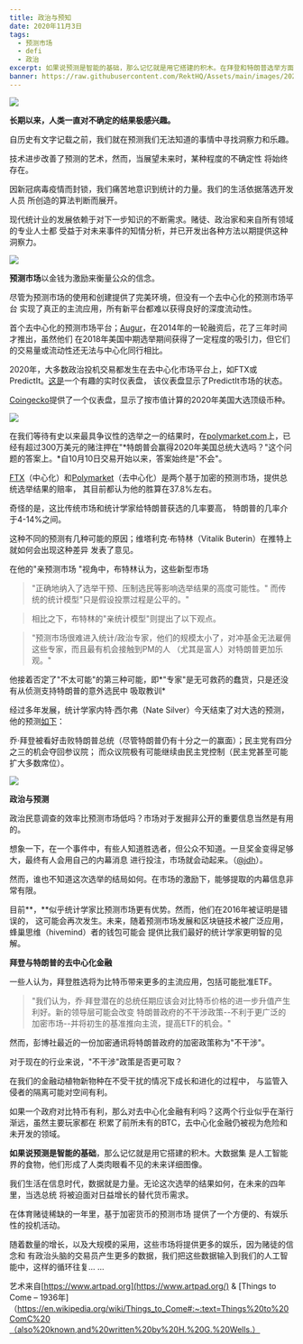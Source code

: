 ```yaml
---
title: 政治与预知
date: 2020年11月3日
tags:
  - 预测市场
  - defi
  - 政治
excerpt: 如果说预测是智能的基础，那么记忆就是用它搭建的积木。在拜登和特朗普选举方面DeFi会表现得更好吗？
banner: https://raw.githubusercontent.com/RektHQ/Assets/main/images/2020/11/things-to-come.jpg
---
```


![](https://raw.githubusercontent.com/RektHQ/Assets/main/images/2020/11/things-to-come.jpg)

**长期以来，人类一直对不确定的结果极感兴趣。**

自历史有文字记载之前，我们就在预测我们无法知道的事情中寻找洞察力和乐趣。

技术进步改善了预测的艺术，然而，当展望未来时，某种程度的不确定性
将始终存在。

因新冠病毒疫情而封锁，我们痛苦地意识到统计的力量。我们的生活依据落选开发人员
所创造的算法判断而展开。

现代统计业的发展依赖于对下一步知识的不断需求。赌徒、政治家和来自所有领域的专业人士都
受益于对未来事件的知情分析，并已开发出各种方法以期提供这种洞察力。

![](https://raw.githubusercontent.com/RektHQ/Assets/main/images/2020/11/gambling-scene-3-BW.jpg)

**预测市场**以金钱为激励来衡量公众的信念。

尽管为预测市场的使用和创建提供了完美环境，但没有一个去中心化的预测市场平台
实现了真正的主流应用，所有新平台都难以获得良好的深度流动性。

首个去中心化的预测市场平台；[Augur](https://augur.net/)，在2014年的一轮融资后，花了三年时间才推出，虽然他们
在2018年美国中期选举期间获得了一定程度的吸引力，但它们的交易量或流动性还无法与中心化同行相比。

2020年，大多数政治投机交易都发生在去中心化市场平台上，如FTX或PredictIt。[这是](https://predictions.global/dashboard)一个有趣的实时仪表盘，
该仪表盘显示了PredictIt市场的状态。

[Coingecko](https://www.coingecko.com/en?category_id=us-election-2020&view=market)提供了一个仪表盘，显示了按市值计算的2020年美国大选顶级币种。

![](https://raw.githubusercontent.com/RektHQ/Assets/main/images/2020/11/coingecko.png)

在我们等待有史以来最具争议性的选举之一的结果时，在[polymarket.com](https://polymarket.com/market/will-trump-win-the-2020-us-presidential-election)上，已经有超过300万美元的赌注押在"*特朗普会赢得2020年美国总统大选吗？"这个问题的答案上。*自10月10日交易开始以来，答案始终是"不会"。


[FTX](https://ftx.com/en/trade/TRUMP)（中心化）和[Polymarket](https://polymarket.com/market/will-trump-win-the-2020-us-presidential-election)（去中心化）是两个基于加密的预测市场，提供总统选举结果的赔率，
其目前都认为他的胜算在37.8%左右。

奇怪的是，这比传统市场和统计学家给特朗普获选的几率要高， 
特朗普的几率介于4-14%之间。

这种不同的预测有几种可能的原因；维塔利克·布特林（Vitalik Buterin）在推特上就如何会出现这种差异
发表了意见。

在他的"亲预测市场 "视角中，布特林认为，这些新型市场

> "正确地纳入了选举干预、压制选民等影响选举结果的高度可能性。"
> 而传统的统计模型"只是假设投票过程是公平的。"

> 相比之下，布特林的"亲统计模型"则提出了以下观点。

> "预测市场很难进入统计/政治专家，他们的规模太小了，对冲基金无法雇佣这些专家，而且最有机会接触到PM的人
> （尤其是富人）对特朗普更加乐观。" 

他接着否定了"不太可能"的第三种可能，即*"专家"是无可救药的蠢货，只是还没有从侦测支持特朗普的意外选民中
吸取教训*

经过多年发展，统计学家内特·西尔弗（Nate Silver）今天结束了对大选的预测，他的预测[如下](https://fivethirtyeight.com/features/final-2020-presidential-election-forecast/)：

乔·拜登被看好击败特朗普总统（尽管特朗普仍有十分之一的赢面）；民主党有四分之三的机会夺回参议院；
而众议院极有可能继续由民主党控制（民主党甚至可能扩大多数席位）。

![](https://raw.githubusercontent.com/RektHQ/Assets/main/images/2020/11/casino-interior-nouveauBW.jpg)

**政治与预测**

政治民意调查的效率比预测市场低吗？市场对于发掘非公开的重要信息当然是有用的。

想象一下，在一个事件中，有些人知道胜选者，但公众不知道。一旦奖金变得足够大，最终有人会用自己的内幕消息
进行投注，市场就会动起来。（[@jdh](https://twitter.com/jdh/status/1323481792305721344?s=20)）。

然而，谁也不知道这次选举的结局如何。在市场的激励下，能够提取的内幕信息非常有限。

目前**，**似乎统计学家比预测市场更有优势。然而，他们在2016年被证明是错误的，
这可能会再次发生。未来，随着预测市场发展和区块链技术被广泛应用，蜂巢思维（hivemind）者的钱包可能会
提供比我们最好的统计学家更明智的见解。

**拜登与特朗普的去中心化金融**

一些人认为，拜登胜选将为比特币带来更多的主流应用，包括可能批准ETF。

> "我们认为，乔·拜登潜在的总统任期应该会对比特币价格的进一步升值产生利好。新的领导层可能会改变
> 特朗普政府的不干涉政策--不利于更广泛的加密市场--并将初生的基准推向主流，提高ETF的机会。"

然而，彭博社最近的一份加密通讯将特朗普政府的加密政策称为"不干涉"。

对于现在的行业来说，"不干涉"政策是否更可取？

在我们的金融动植物新物种在不受干扰的情况下成长和进化的过程中， 
与监管入侵者的隔离可能对空间有利。

如果一个政府对比特币有利，那么对去中心化金融有利吗？这两个行业似乎在渐行渐远，虽然主要玩家都在
积累了前所未有的BTC，去中心化金融仍被视为危险和未开发的领域。

**如果说预测是智能的基础**，那么记忆就是用它搭建的积木。大数据集
是人工智能界的食物，他们形成了人类肉眼看不见的未来详细图像。

我们生活在信息时代，数据就是力量。无论这次选举的结果如何，在未来的四年里，当选总统
将被迫面对日益增长的替代货币需求。

在体育赌徒稀缺的一年里，基于加密货币的预测市场
提供了一个方便的、有娱乐性的投机活动。

随着数量的增长，以及大规模的采用，这些市场将提供更多的娱乐，因为赌徒的信念和
有政治头脑的交易员产生更多的数据，我们把这些数据输入到我们的人工智能中，这样的循环往复... ...

艺术来自[https://www.artpad.org](https://www.artpad.org/) & [Things to Come – 1936年]
（https://en.wikipedia.org/wiki/Things_to_Come#:~:text=Things%20to%20ComC%20（also%20known,and%20written%20by%20H.%20G.%20Wells.）


